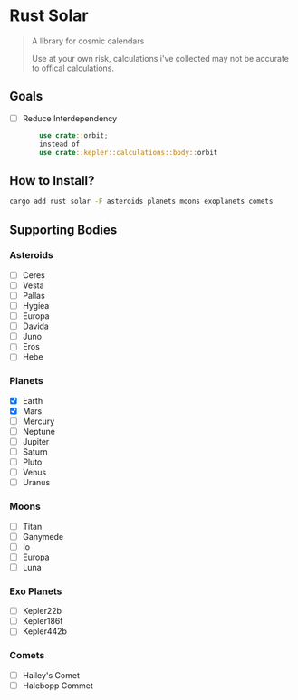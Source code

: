 # Rust Solar

> A library for cosmic calendars
>
> Use at your own risk, calculations i've collected may not be accurate to offical calculations.

## Goals
- [ ] Reduce Interdependency
    ```rust 
        use crate::orbit; 
        instead of 
        use crate::kepler::calculations::body::orbit
    ```

## How to Install?

```sh
cargo add rust solar -F asteroids planets moons exoplanets comets
```

## Supporting Bodies


### Asteroids
- [ ] Ceres
- [ ] Vesta
- [ ] Pallas
- [ ] Hygiea
- [ ] Europa
- [ ] Davida
- [ ] Juno
- [ ] Eros
- [ ] Hebe

### Planets
- [x] Earth
- [x] Mars
- [ ] Mercury
- [ ] Neptune
- [ ] Jupiter
- [ ] Saturn
- [ ] Pluto
- [ ] Venus
- [ ] Uranus

### Moons
- [ ] Titan
- [ ] Ganymede
- [ ] Io
- [ ] Europa
- [ ] Luna

### Exo Planets
- [ ] Kepler22b
- [ ] Kepler186f
- [ ] Kepler442b

### Comets
- [ ] Hailey's Comet
- [ ] Halebopp Commet